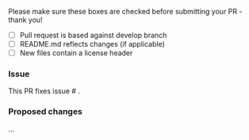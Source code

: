 Please make sure these boxes are checked before submitting your PR - thank you!

- [ ] Pull request is based against develop branch
- [ ] README.md reflects changes (if applicable)
- [ ] New files contain a license header

### Issue

This PR fixes issue # .

### Proposed changes

... 
